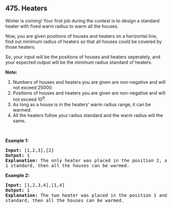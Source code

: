 ## 475. Heaters

Winter is coming! Your first job during the contest is to design a standard heater with
fixed warm radius to warm all the houses.

Now, you are given positions of houses and heaters on a horizontal line, find out minimum
radius of heaters so that all houses could be covered by those heaters. 

So, your input will be the positions of houses and heaters seperately, and your expected
output will be the minimum radius standard of heaters.

<b>Note:</b>
  1. Numbers of houses and heaters you are given are non-negative and will not
     exceed 25000. 
  2. Positions of houses and heaters you are given are non-negative and will not exceed
  10<sup>9</sup>.
  3. As long as a house is in the heaters' warm radius range, it can be warmed.
  4. All the heaters follow your radius standard and the warm radius will the same.
 
</br>

<b>Example 1:</b>
<pre>
<b>Input:</b> [1,2,3],[2]
<b>Output:</b> 1
<b>Explanation:</b> The only heater was placed in the position 2, and if we use the radius
1 standard, then all the houses can be warmed.
</pre> 

<b>Example 2:</b>
<pre>
<b>Input:</b> [1,2,3,4],[1,4]
<b>Output:</b> 1
<b>Explanation:</b> The two heater was placed in the position 1 and 4. We need to use radius 1
standard, then all the houses can be warmed.
</pre>
